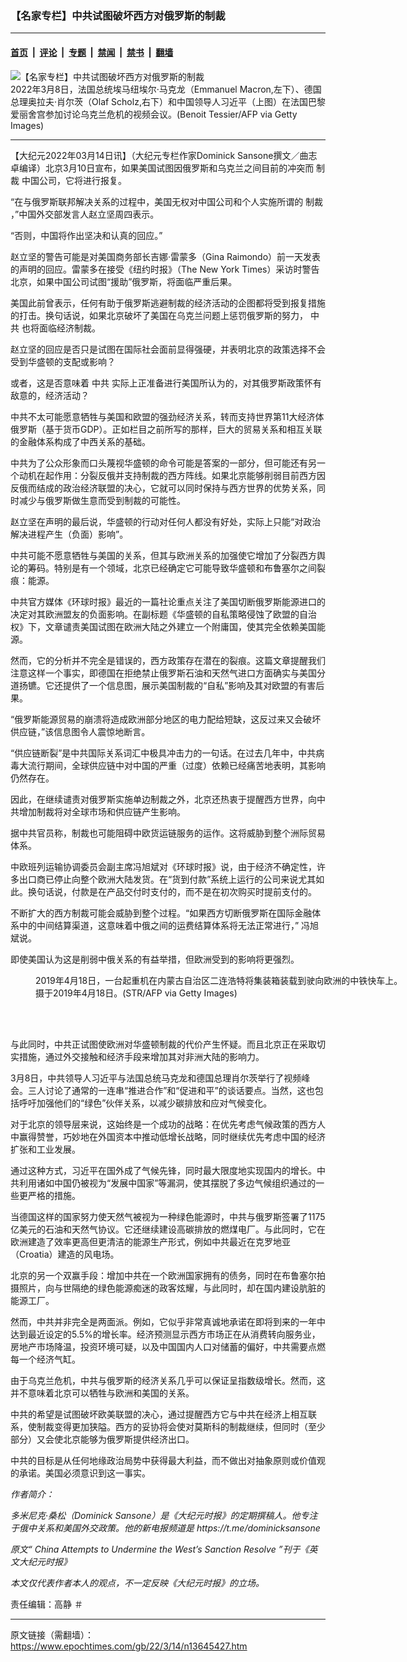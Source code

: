 ### 【名家专栏】中共试图破坏西方对俄罗斯的制裁

---

#### [首页](../../../..?n13645427) &nbsp;|&nbsp; [评论](../../../../../epoch-comment?n13645427) &nbsp;|&nbsp; [专题](../../../../../epoch-special?n13645427) &nbsp;|&nbsp; [禁闻](../../../../../epoch-news?n13645427) &nbsp;|&nbsp; [禁书](../../../../../books?n13645427) &nbsp;|&nbsp; [翻墙](https://github.com/gfw-breaker/nogfw/blob/master/README.md?n13645427)


<div><img alt="【名家专栏】中共试图破坏西方对俄罗斯的制裁" class="attachment-djy_600_400 size-djy_600_400 wp-post-image" src="https://i.epochtimes.com/assets/uploads/2022/03/id13645433-GettyImages-1239021107-1200x800-600x400.jpg"/>
<div class="caption">
 2022年3月8日，法国总统埃马纽埃尔·马克龙（Emmanuel Macron,左下）、德国总理奥拉夫·肖尔茨（Olaf Scholz,右下）和中国领导人习近平（上图）在法国巴黎爱丽舍宫参加讨论乌克兰危机的视频会议。(Benoit Tessier/AFP via Getty Images)
</div></div><hr/><div class="post_content" id="artbody" itemprop="articleBody">
 <!-- article content begin -->
 <p>
  【大纪元2022年03月14日讯】（大纪元专栏作家Dominick Sansone撰文／曲志卓编译）北京3月10日宣布，如果美国试图因俄罗斯和乌克兰之间目前的冲突而
  <ok href="https://www.epochtimes.com/gb/tag/%E5%88%B6%E8%A3%81.html">
   制裁
  </ok>
  中国公司，它将进行报复。
 </p>
 <p>
  “在与俄罗斯联邦解决关系的过程中，美国无权对中国公司和个人实施所谓的
  <ok href="https://www.epochtimes.com/gb/tag/%E5%88%B6%E8%A3%81.html">
   制裁
  </ok>
  ，”中国外交部发言人赵立坚周四表示。
 </p>
 <p>
  “否则，中国将作出坚决和认真的回应。”
 </p>
 <p>
  赵立坚的警告可能是对美国商务部长吉娜·雷蒙多（Gina Raimondo）前一天发表的声明的回应。雷蒙多在接受《纽约时报》（The New York Times）采访时警告北京，如果中国公司试图“援助”俄罗斯，将面临严重后果。
 </p>
 <p>
  美国此前曾表示，任何有助于俄罗斯逃避制裁的经济活动的企图都将受到报复措施的打击。换句话说，如果北京破坏了美国在乌克兰问题上惩罚俄罗斯的努力，
  <ok href="https://www.epochtimes.com/gb/tag/%E4%B8%AD%E5%85%B1.html">
   中共
  </ok>
  也将面临经济制裁。
 </p>
 <p>
  赵立坚的回应是否只是试图在国际社会面前显得强硬，并表明北京的政策选择不会受到华盛顿的支配或影响？
 </p>
 <p>
  或者，这是否意味着
  <ok href="https://www.epochtimes.com/gb/tag/%E4%B8%AD%E5%85%B1.html">
   中共
  </ok>
  实际上正准备进行美国所认为的，对其俄罗斯政策怀有敌意的，经济活动？
 </p>
 <p>
  中共不太可能愿意牺牲与美国和欧盟的强劲经济关系，转而支持世界第11大经济体俄罗斯（基于货币GDP）。正如栏目之前所写的那样，巨大的贸易关系和相互关联的金融体系构成了中西关系的基础。
 </p>
 <p>
  中共为了公众形象而口头蔑视华盛顿的命令可能是答案的一部分，但可能还有另一个动机在起作用：分裂反俄并支持制裁的西方阵线。如果北京能够削弱目前西方因反俄而结成的政治经济联盟的决心，它就可以同时保持与西方世界的优势关系，同时减少与俄罗斯做生意而受到制裁的可能性。
 </p>
 <p>
  赵立坚在声明的最后说，华盛顿的行动对任何人都没有好处，实际上只能“对政治解决进程产生（负面）影响”。
 </p>
 <p>
  中共可能不愿意牺牲与美国的关系，但其与欧洲关系的加强使它增加了分裂西方舆论的筹码。特别是有一个领域，北京已经确定它可能导致华盛顿和布鲁塞尔之间裂痕：能源。
 </p>
 <p>
  中共官方媒体《环球时报》最近的一篇社论重点关注了美国切断俄罗斯能源进口的决定对其欧洲盟友的负面影响。在副标题《华盛顿的自私策略侵蚀了欧盟的自治权》下，文章谴责美国试图在欧洲大陆之外建立一个附庸国，使其完全依赖美国能源。
 </p>
 <p>
  然而，它的分析并不完全是错误的，西方政策存在潜在的裂痕。这篇文章提醒我们注意这样一个事实，即德国在拒绝禁止俄罗斯石油和天然气进口方面确实与美国分道扬镳。它还提供了一个信息图，展示美国制裁的“自私”影响及其对欧盟的有害后果。
 </p>
 <p>
  “俄罗斯能源贸易的崩溃将造成欧洲部分地区的电力配给短缺，这反过来又会破坏供应链，”该信息图令人震惊地断言。
 </p>
 <p>
  “供应链断裂”是中共国际关系词汇中极具冲击力的一句话。在过去几年中，中共病毒大流行期间，全球供应链中对中国的严重（过度）依赖已经痛苦地表明，其影响仍然存在。
 </p>
 <p>
  因此，在继续谴责对俄罗斯实施单边制裁之外，北京还热衷于提醒西方世界，向中共增加制裁将对全球市场和供应链产生影响。
 </p>
 <p>
  据中共官员称，制裁也可能阻碍中欧货运链服务的运作。这将威胁到整个洲际贸易体系。
 </p>
 <p>
  中欧班列运输协调委员会副主席冯旭斌对《环球时报》说，由于经济不确定性，许多出口商已停止向整个欧洲大陆发货。在“货到付款”系统上运行的公司来说尤其如此。换句话说，付款是在产品交付时支付的，而不是在初次购买时提前支付的。
 </p>
 <p>
  不断扩大的西方制裁可能会威胁到整个过程。“如果西方切断俄罗斯在国际金融体系中的中间结算渠道，这意味着中俄之间的运费结算体系将无法正常进行，” 冯旭斌说。
 </p>
 <p>
  即使美国认为这是削弱中俄关系的有益举措，但欧洲受到的影响将更强烈。
 </p>
 <figure aria-describedby="caption-attachment-13645442" class="wp-caption aligncenter" id="attachment_13645442" style="width: 600px">
  <ok href="https://i.epochtimes.com/assets/uploads/2022/03/id13645442-GettyImages-1138033756-1200x801.jpg" target="_blank">
   <img alt="" class="size-large wp-image-13645442" src="https://i.epochtimes.com/assets/uploads/2022/03/id13645442-GettyImages-1138033756-1200x801-600x401.jpg"/>
  </ok>
  <br/><figcaption class="wp-caption-text" id="caption-attachment-13645442">
   2019年4月18日，一台起重机在内蒙古自治区二连浩特将集装箱装载到驶向欧洲的中铁快车上。摄于2019年4月18日。(STR/AFP via Getty Images)
  </figcaption><br/>
 </figure><br/>
 <p>
  与此同时，中共正试图使欧洲对华盛顿制裁的代价产生怀疑。而且北京正在采取切实措施，通过外交接触和经济手段来增加其对非洲大陆的影响力。
 </p>
 <p>
  3月8日，中共领导人习近平与法国总统马克龙和德国总理肖尔茨举行了视频峰会。三人讨论了通常的一连串“推进合作”和“促进和平”的谈话要点。当然，这也包括呼吁加强他们的“绿色”伙伴关系，以减少碳排放和应对气候变化。
 </p>
 <p>
  对于北京的领导层来说，这始终是一个成功的战略：在优先考虑气候政策的西方人中赢得赞誉，巧妙地在外国资本中推动低增长战略，同时继续优先考虑中国的经济扩张和工业发展。
 </p>
 <p>
  通过这种方式，习近平在国外成了气候先锋，同时最大限度地实现国内的增长。中共利用诸如中国仍被视为“发展中国家”等漏洞，使其摆脱了多边气候组织通过的一些更严格的措施。
 </p>
 <p>
  当德国这样的国家努力使天然气被视为一种绿色能源时，中共与俄罗斯签署了1175亿美元的石油和天然气协议。它还继续建设高碳排放的燃煤电厂。与此同时，它在欧洲建造了效率更高但更清洁的能源生产形式，例如中共最近在克罗地亚（Croatia）建造的风电场。
 </p>
 <p>
  北京的另一个双赢手段：增加中共在一个欧洲国家拥有的债务，同时在布鲁塞尔拍摄照片，向与世隔绝的绿色能源痴迷的政客炫耀，与此同时，却在国内建设肮脏的能源工厂。
 </p>
 <p>
  然而，中共并非完全是两面派。例如，它似乎非常真诚地承诺在即将到来的一年中达到最近设定的5.5%的增长率。经济预测显示西方市场正在从消费转向服务业，房地产市场降温，投资环境可疑，以及中国国内人口对储蓄的偏好，中共需要点燃每一个经济气缸。
 </p>
 <p>
  由于乌克兰危机，中共与俄罗斯的经济关系几乎可以保证呈指数级增长。然而，这并不意味着北京可以牺牲与欧洲和美国的关系。
 </p>
 <p>
  中共的希望是试图破坏欧美联盟的决心，通过提醒西方它与中共在经济上相互联系，使制裁变得更加狭隘。西方的妥协将会使对莫斯科的制裁继续，但同时（至少部分）又会使北京能够为俄罗斯提供经济出口。
 </p>
 <p>
  中共的目标是从任何地缘政治局势中获得最大利益，而不做出对抽象原则或价值观的承诺。美国必须意识到这一事实。
 </p>
 <p>
  <em>
   作者简介：
  </em>
 </p>
 <p>
  <em>
   多米尼克·桑松（Dominick Sansone）是《大纪元时报》的定期撰稿人。他专注于俄中关系和美国外交政策。他的新电报频道是 https://t.me/dominicksansone
  </em>
 </p>
 <p>
  <em>
   原文“
   <ok href="https://www.theepochtimes.com/china-attempts-to-undermine-the-wests-sanction-resolve_4330511.html">
    China Attempts to Undermine the West’s Sanction Resolve
   </ok>
   ”刊于《英文大纪元时报》
  </em>
 </p>
 <p>
  <em>
   本文仅代表作者本人的观点，不一定反映《大纪元时报》的立场。
  </em>
 </p>
 <p>
  责任编辑：高静 ＃
 </p>
 <!-- article content end -->
 <div id="below_article_ad">
 </div>
</div>


---

原文链接（需翻墙）：https://www.epochtimes.com/gb/22/3/14/n13645427.htm